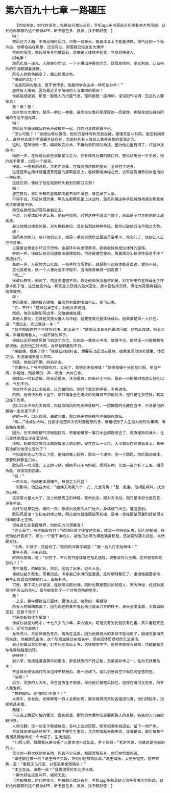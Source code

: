 # 第六百九十七章 一路碾压
        【告知书友，时代在变化，免费站点难以长存，手机app多书源站点切换看书大势所趋，站长给你推荐的这个换源APP，听书音色多、换源、找书都好使！】
       锵！
       楚风还刀入鞘，不再动用轮回刀，只靠一双拳头，接着浑身上下能量沸腾，阳气达到一个极点后，他哪怕站在那里，还没有动，周围就已经发生大爆炸！
       在他的周围，腾起很多金色蘑菇云，这像是人体核子裂变，气息恐怖骇人。
       闪电拳！
       楚风化成一道光，人随拳印而动，一下子爆出冲霄的光芒，舒展身体时，拳光刺目，让岛屿外的东海都跟着沸腾。
       所有人的脸色都变了，露出惊惧之色。
       “阳间的武功！”
       “这是阳间的秘技，是不世传承，他居然学会这样一种可怕妙术！”
       居然有人猜到，因为最近关于阳间的人与事闹的很凶！
       谁都能感受到，那是一股慑人的炽盛气息，楚风像是一座神炉，滚滚阳气汹涌，压迫的人要窒息！
       轰！轰！轰！
       这片地方大爆炸，楚风一拳比一拳重，最终生生轰开那厚厚的一层星辉，撕裂徐成仙身前所谓的万法不侵光幕。
       锵！
       楚风徒手跟徐成仙的长矛碰撞在一起，打的他身体剧震不已。
       “怎么可能？！”徐成仙难以置信，他的万星体号称无敌血脉，跟诸天星斗共鸣，能压制同辈人，最终他会成为宇宙霸主级存在，怎能料到有人就这么轰开浓郁的星海之力。
       这时，楚风微微一笑，瞬间改变妙术，不再动用阳间的神技，因为他心里有谱了，试验神技完毕。
       嗡的一声，在徐成仙疯狂调集星斗之力，弥补体外光幕的缺口时，楚风动用另一手手段，他的左手那里，出现一个漩涡。
       接着，一座石洞浮现，古老而沧桑，在吸收那浓郁的星光，全部吞了进去。
       这是楚风在西林族建造有死星的那颗星辰上，吞掉那缕神秘之光，进军餐霞境界后体悟出的一种秘术。
       这座石洞，像极了他在轮回尽头看到的那口古洞！
       嗡！
       虚空颤抖，最后所有的星辉都向着石洞中涌去，被吞掉了大半。
       不得不说，万星体很厉害，早先在那颗死星上决战时，楚风利用这种手段将西林族的那些老天才都直接干掉。
       而现在徐成仙却没有被吞进去。
       不过，万星体却不这么看，他有些惊惧，对方这种手段太可怕了，简直是专门克制他的无敌体质。
       最让他难以接受的是，对方拥有拳印、显化石洞这两种手段，都可以破他万法不侵之大势。
       哧！
       楚风再次挥刀，崩开他的长矛，而另一手则突然祭出星辰母金手环，太突兀了，快到让人反应不过来。
       主要是这母金手环过于恐怖，金属环中央出现黑洞，能吸收掉徐成仙体外的星辉。
       砰的一声，徐成仙反应迅速祭出盾牌阻挡，可还是遭受重击，那盾牌怎么挡得住母金手环？直接炸开。
       轰的一声，万星体大口吐血，一条手臂当场骨折，就是那半边身体都是血迹，受伤不轻。
       这也就是他，换一个人被母金手环砸中，当场就得爆成一团血雾！
       “啊……”
       徐成仙怒吼，他败了，而且要遭遇不测，最让他恼恨与羞愤的是，对方所用的星辰母金手环原本属于他，这是他意外在一颗死星上获得的最大造化，原本要性命交修，演化为究极兵器的，结果被夺。
       砰！
       楚风爆发，跟他接连碰撞，最后将他震的咳血不止，倒飞出去。
       “你，不行！”楚风站半空中，对他冷声说道。
       然后，他示意欧阳风出手，交给蛤蟆处理。
       其他人要动，尤其是灵族大批人马冲起，就要营救万星体徐成仙，结果被楚风一人拦住，道：“想过去，先过我这一关！”
       “我不想跟你的手下败将对决，他太弱了！”欧阳风浑身金色斑纹闪耀，他抱着双臂，咧着大嘴，斜着眼睛看人，一副不屑的样子。
       徐成仙正好被楚风轰飞到这个方位，见到这一幕怒火中烧，恼恨不已，居然连一只蛤蟆都在鄙视他，此刻他正好大败，自然被刺激到不行。
       “癞蛤蟆，我撕了你！”徐成仙向前扑击，想要带动起漫天星辉，结果发现他伤势很重，体质受损，无法跟诸天星斗共鸣。
       但是，他依旧不惧，向前杀去。
       “你算什么？爷不想跟你打，太弱了，我想杀无劫神体！”欧阳蛤蟆十分能拉仇恨，相当不屑，斜睨他，然后噗的一声，喷出一大片口水。
       徐成仙一向有洁癖，他亲近星辰，沐浴星辉，向来纤尘不染，看到一只蛤蟆对他这么狂吐口水，气到不行。
       他自然不会让口水临身，以光幕阻挡，同时下意识的停顿，不再进攻。
       然而，他很快发现上当了，那只满身金色斑纹的蛤蟆说不和他对决，但只是在耍花样，其实已经下死手。
       这口口水冲击力太强悍，内蕴欧阳风的先天神兽精气，一团朦胧的光藏在当中，不说是他的最强一击也差不多！
       砰的一声，口水四溅，击散光幕，那口先天神兽精气冲击向徐成仙。
       “啊……”徐成仙大叫，比刚才被楚风击伤时要惶恐的多，像是经历了人生最为惨烈的事情，嗓音都在发颤。
       因为，先天神兽精气冲破阻挡后，带着蛤蟆那一嘴口水全部跟进去了，简直是狗血淋头，让万星体徐成仙浑身湿哒哒。
       须知，蛤蟆每次喷口水都跟瓢泼大雨似的，现在这么一大口，大半都淋在徐成仙身上，素来有洁癖的他怎么受的了？
       不知道的还以为怎么了呢，他叫的撕心裂肺，那叫一个凄惨，他一个踉跄，而后震动身体，想要甩掉那些口水。
       欧阳风一向滑溜，无比的刁钻，眼睛早已不再斜视，炯炯有神，化成一道光扑了上去，竭尽所能，双掌向前拍击。
       “呱！”
       一声大叫，他动用本源精气，神兽之力尽显！
       一刹那间，他还在大吼：“蛤蟆天功第八十一式，亢龙有悔！”整一乱套，他胡乱喊叫，扰对方心神。
       这双掌力量太大了，加上他是真正的神兽，死命出击，跟对方决战，而万星体却仓促应变，准备不足。
       最终的结果就是，噗的一声，徐成仙被震的大口吐血，身体横飞出去，遭遇重创。
       欧阳风是谁？当初在封禅之地，刚见面时就能跟楚风死磕，是唯一曾经跟楚风激烈搏杀很长时间的本土生物。
       现在进化到餐霞境界，他的实力可谓暴涨！
       “你太弱了，爷不屑跟你打！”欧阳风得了便宜还卖乖，哧溜一声倒退出去，因为他知道，徐成仙估计要疯了，那么一个爱干净的人，被他口水喷的满脸满身都是，还被突然袭击受创，自然要发狂。
       “小黄，牛犊子，交给你了。”欧阳风冲黄牛喊道：“我一会儿打无劫神体！”
       黄牛不屑，不去迎战。
       欧阳风提醒，道：“别忘了，不久前万星体曾经指名道姓，说要收你为坐骑，这种姿态你能忍吗？！”
       黄牛皱眉，的确如此，然后，他站了出来，迎击上去。
       徐成仙披头散发，带着血迹，浑身被口水淋的湿漉漉，此时眼睛都红了，谁挡他就要杀谁，黄牛上前后自然被他盯上，直接扑杀。
       可是，黄牛实力非常强，连欧阳风都忌惮，同时也算是楚风的领路人，来历神秘，经过妖族禁地不灭山的洗礼，如今蜕变到了一个非常恐怖的地步。
       轰！
       一上来，黄牛便拦住万星体，跟他决战，强势的一塌糊涂！
       所有人的眼睛都直了，因为现在的黄牛看起来也就五六岁的样子，满头金发柔顺，大眼如同宝石，还是个孩子！
       可是他却挡住万星体！
       徐成仙被誉为奇才，十七八岁的少年，实力强大，可是没有对比就没有伤害，黄牛看起来更幼小，却可力敌他！
       龙争虎斗，万星体面色苍白，嘴角在溢血，因为他最强大的本领不能动用了，跟诸天星海共鸣失效，他被楚风击伤，这个阶段血脉还在成长中，现在因体质受损而无法激活。
       最让他难以忍受的是，对方比他年幼太多，这样都拿不下，他感觉面皮火辣辣，可越是着急与焦躁他越是出错。
       砰砰砰！
       到头来，他接连遭遇黄牛的重击，那是妖族的不传之秘，是最高妙术之一，名为天妖屠仙术！
       万星体徐成仙被打的半边神子都是血，再一次横飞，最后更是自空中向岛屿坠落而去。
       “杀啊！”
       后方，灵族的人大吼，号召各族圣子救援，早先他们被楚风挡住，但现在情况太危急，所有人都发疯。
       “想群殴吗，还怕你们不成？！”
       大黑牛、东北虎、老喇嘛等一群人全都出现，面对蜂拥而来的各路进化者，他们扬起手，投掷紫晶天雷。
       轰隆！
       不灭岛上腾起可怕的雷光，震耳欲聋，剧烈的大爆炸简直要撕裂人的耳膜，各族的人马被掀翻很多。
       人仰马翻，连一些圣子都被放倒，岛屿上血迹斑斑，联军如潮水般退去，留下一地尸体。
       万星体徐成仙已经倒下，被黄牛硬生生重创，几次想爬起来都失败，浑身是血，最后被黄牛用捆灵绳给绑成一个大粽子，生擒活捉。
       “儿啊儿啊，敢跟我兄弟叫板？万星体也不过如此，手下败将！”老驴大笑，仿佛这是他抓到的人。
       昆仑的一群大妖则在长啸，死去不少兄弟，都跟灵族有关，他们在祭奠死者。
       “谁还敢过来一战？马王爷三只眼，灭你们这群钧驮蛋。”马王叫板，大光头锃亮，摆开架势，道：“看我天马行空，以彗星拳全部镇杀！”
       “本王在此，谁敢一战？”餐霞境界的东北虎长啸。
       一群大妖在这里叫阵，强势无比。
       【告知书友，时代在变化，免费站点难以长存，手机app多书源站点切换看书大势所趋，站长给你推荐的这个换源APP，听书音色多、换源、找书都好使！】